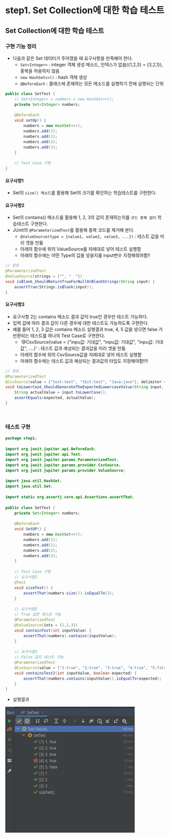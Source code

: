 step1. Set Collection에 대한 학습 테스트 
========================
Set Collection에 대한 학습 테스트
----------------------

### 구현 기능 정리 
- 다음과 같은 Set 데이터가 주어졌을 때 요구사항을 만족해야 한다.
    - `Set<Integer>` : integer 객체 생성 메소드, 인덱스가 없음({1,2,3} = {3,2,1}), 중복을 허용하지 않음
    - `new HashSet<>()` : hash 객체 생성
    -  `@BeforeEach` : 클래스에 존재하는 모든 메소드를 실행하기 전에 실행되는 단위
```java
public class SetTest {
    // Set<Integer> = numbers = new HashSet<>();
    private Set<Integer> numbers;

    @BeforeEach
    void setUp() {
        numbers = new HashSet<>();
        numbers.add(1);
        numbers.add(1);
        numbers.add(2);
        numbers.add(3);
    }
    
    // Test Case 구현
}
```
#### 요구사항1
- Set의 `size() 메소드`를 활용해 Set의 크기를 확인하는 학습테스트를 구현한다.

#### 요구사항2
- Set의 contains() 메소드를 활용해 1, 2, 3의 값이 존재하는지를 `코드 중복 없이` 학습테스트 구현한다.
- JUnit의 `@ParameterizedTest`를 활용해 중복 코드를 제거해 본다.
    - `@ValueSource(type = {value1, value2, value3, ...})` : 테스트 값을 미리 셋을 만듦
    - 아래의 함수에 위의 ValueSource를 차례대로 넣어 테스트 실행함
    - 아래의 함수에는 어떤 Type의 값을 넣을지를 input변수 지정해줘여함!!
```java
// 힌트
@ParameterizedTest
@ValueSource(strings = {"", "  "})
void isBlank_ShouldReturnTrueForNullOrBlankStrings(String input) {
    assertTrue(Strings.isBlank(input));
}
```
#### 요구사항3
- 요구사항 2는 contains 메소드 결과 값이 true인 경우만 테스트 가능하다. 
- 입력 값에 따라 결과 값이 다른 경우에 대한 테스트도 가능하도록 구현한다.
- 예를 들어 1, 2, 3 값은 contains 메소드 실행결과 true, 4, 5 값을 넣으면 false 가 반환되는 테스트를 하나의 Test Case로 구현한다.
    - `@CsvSource(value = {"inpu값: 기대값", "inpu값: 기대값", "inpu값: 기대값", ....}' : 테스트 값과 예상되는 결과값을 미리 셋을 만듦
    - 아래의 함수에 위의 CsvSource값을 차례대로 넣어 테스트 실행함
    - 아래의 함수에는 테스트 값과 예상되는 결과값의 타입도 지정해야함!!!!
```java
// 힌트
@ParameterizedTest
@CsvSource(value = {"test:test", "tEst:test", "Java:java"}, delimiter = ':')
void toLowerCase_ShouldGenerateTheExpectedLowercaseValue(String input, String expected) {
    String actualValue = input.toLowerCase();
    assertEquals(expected, actualValue);
}
```

<br/>

### 테스트 구현
```java
package step1;

import org.junit.jupiter.api.BeforeEach;
import org.junit.jupiter.api.Test;
import org.junit.jupiter.params.ParameterizedTest;
import org.junit.jupiter.params.provider.CsvSource;
import org.junit.jupiter.params.provider.ValueSource;

import java.util.HashSet;
import java.util.Set;

import static org.assertj.core.api.Assertions.assertThat;

public class SetTest {
    private Set<Integer> numbers;

    @BeforeEach
    void SetUP() {
        numbers = new HashSet<>();
        numbers.add(1);
        numbers.add(1);
        numbers.add(2);
        numbers.add(3);
    }

    // Test Case 구현
    // 요구사항1
    @Test
    void sizeTest() {
        assertThat(numbers.size()).isEqualTo(3);
    }

    // 요구사항2
    // True 값만 테스트 가능
    @ParameterizedTest
    @ValueSource(ints = {1,2,3})
    void containTest(int inputValue) {
        assertThat(numbers).contains(inputValue);
    }

    // 요구사항3
    // False 값도 테스트 가능
    @ParameterizedTest
    @CsvSource(value = {"1:true", "2:true", "3:true", "4:true", "5:false",}, delimiter = ':')
    void containsTest2(int inputValue, boolean expected) {
        assertThat(numbers.contains(inputValue)).isEqualTo(expected);
    }
}
```
- 실행결과

![exception](../../img/SetTest.PNG)